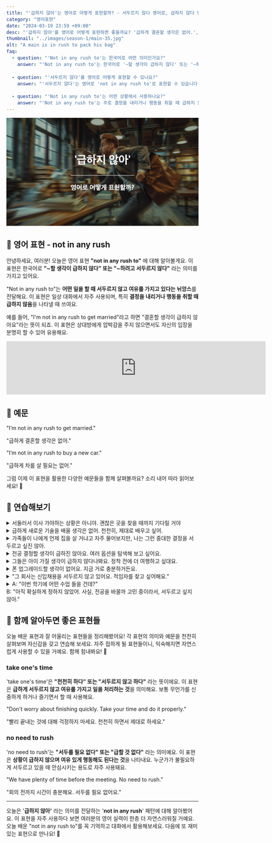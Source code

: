 ```yaml
---
title: "'급하지 않아'는 영어로 어떻게 표현할까? - 서두르지 않다 영어로, 급하지 않다 영어로"
category: "영어표현"
date: "2024-03-19 23:59 +09:00"
desc: "'급하지 않아'를 영어로 어떻게 표현하면 좋을까요? '급하게 결혼할 생각은 없어.', '급하게 차를 살 필요는 없어.' 등을 영어로 표현하는 법을 배워봅시다. 다양한 예문을 통해서 연습하고 본인의 표현으로 만들어 보세요."
thumbnail: "../images/season-1/main-35.jpg"
alt: "A main is in rush to pack his bag"
faq:
  - question: "'Not in any rush to'는 한국어로 어떤 의미인가요?"
    answer: "'Not in any rush to'는 한국어로 '~할 생각이 급하지 않다' 또는 '~하려고 서두르지 않다'라는 의미입니다. 이 표현은 어떤 일을 할 때 여유를 가지고 있거나 서두르지 않음을 나타냅니다."

  - question: "'서두르지 않다'를 영어로 어떻게 표현할 수 있나요?"
    answer: "'서두르지 않다'는 영어로 'not in any rush to'로 표현할 수 있습니다. 예를 들어, '나는 결혼할 생각이 급하지 않아'는 'I'm not in any rush to get married'로 말할 수 있습니다."

  - question: "'Not in any rush to'는 어떤 상황에서 사용하나요?"
    answer: "'Not in any rush to'는 주로 결정을 내리거나 행동을 취할 때 급하지 않음을 나타낼 때 사용합니다. 예를 들어, 'We're not in any rush to buy a house'(우리는 집을 사려고 서두르지 않아요)와 같이 사용할 수 있습니다."
---
```


![급하지 않아 영어표현](../images/season-1/main-35.jpg)

## 🌟 영어 표현 - not in any rush

안녕하세요, 여러분! 오늘은 영어 표현 **"not in any rush to"** 에 대해 알아볼게요. 이 표현은 한국어로 **"~할 생각이 급하지 않다" 또는 "~하려고 서두르지 않다"** 라는 의미를 가지고 있어요.

"Not in any rush to"는 **어떤 일을 할 때 서두르지 않고 여유를 가지고 있다는 뉘앙스**를 전달해요. 이 표현은 일상 대화에서 자주 사용되며, 특히 **결정을 내리거나 행동을 취할 때 급하지 않음**을 나타낼 때 쓰여요.

예를 들어, "I'm not in any rush to get married"라고 하면 "결혼할 생각이 급하지 않아요"라는 뜻이 되죠. 이 표현은 상대방에게 압박감을 주지 않으면서도 자신의 입장을 분명히 할 수 있어 유용해요.

<iframe src="https://ads-partners.coupang.com/widgets.html?id=819055&template=carousel&trackingCode=AF7855282&subId=&width=680&height=140&tsource=" width="680" height="140" frameborder="0" scrolling="no" referrerpolicy="unsafe-url" browsingtopics></iframe>

## 📖 예문

"I’m not in any rush to get married."

"급하게 결혼할 생각은 없어."

"I’m not in any rush to buy a new car."

"급하게 차를 살 필요는 없어."

그럼 이제 이 표현을 활용한 다양한 예문들을 함께 살펴볼까요? 소리 내어 따라 읽어보세요! 🎉

## 💬 연습해보기

<details>
  <summary>서둘러서 이사 가야하는 상황은 아니야. 괜찮은 곳을 찾을 때까지 기다릴 거야</summary>
  <span>I’m not in any rush to move. I’ll wait until I find the right place.</span>
</details>

<details>
  <summary>급하게 새로운 기술을 배울 생각은 없어. 천천히, 제대로 배우고 싶어.</summary>
  <span>I’m not in any rush to learn new skills. I want to <a href="/blog/in-english/010.take-a-while/">take my time</a> and learn them properly.</span>
</details>

<details>
  <summary>가족들이 나에게 언제 집을 살 거냐고 자주 물어보지만, 나는 그런 중대한 결정을 서두르고 싶진 않아.</summary>
<span>My family often asks me when I’m going to buy a house, but I’m not in any rush to <a href="/blog/vocab-1/010.make-a-decision/">make such a significant decision</a>.</span>
</details>

<details>
<summary>전공 결정할 생각이 급하진 않아요. 여러 옵션을 탐색해 보고 싶어요.</summary>
<span>I'm not in any rush to decide on a college major. I want to explore my options first.</span>
</details>

<details>
<summary>그들은 아이 가질 생각이 급하지 않다나봐요. 정착 전에 더 여행하고 싶대요.</summary>
<span><a href="/blog/vocab-1/005.apparently/">Apparently</a>, they're not in any rush to have kids. They want to travel more before settling down.</span>
</details>

<details>
<summary>폰 업그레이드할 생각이 없어요. 지금 거로 충분하거든요.</summary>
<span>I'm not in any rush to update my phone. This one's working just fine for now.</span>
</details>

<details>
<summary>"그 회사는 신입채용을 서두르지 않고 있어요. 적임자를 찾고 싶어해요."</summary>
<span>"The company's not in any rush to hire new employees. They want to find the right fit."</span>
</details>

<details>
  <summary>A: "이번 학기에 어떤 수업 들을 건데?"<br>B: "아직 확실하게 정하지 않았어. 사실, 전공을 바꿀까 고민 중이라서, 서두르고 싶지 않아."</summary>
<span>A: "Which classes are you taking this semester?"<br>B: "I haven’t decided for sure. Actually, I’m considering changing my major, so I’m not in any rush to decide."</span>
</details>

## 🤝 함께 알아두면 좋은 표현들

오늘 배운 표현과 잘 어울리는 표현들을 정리해봤어요! 각 표현의 의미와 예문을 천천히 살펴보며 자신감을 갖고 연습해 보세요. 자주 접하게 될 표현들이니, 익숙해지면 자연스럽게 사용할 수 있을 거예요. 함께 힘내봐요! 🌟

### take one's time

'take one's time'은 **"천천히 하다" 또는 "서두르지 않고 하다"** 라는 뜻이에요. 이 표현은 **급하게 서두르지 않고 여유를 가지고 일을 처리하는 것**을 의미해요. 보통 무언가를 신중하게 하거나 즐기면서 할 때 사용해요.

"Don't worry about finishing quickly. Take your time and do it properly."

"빨리 끝내는 것에 대해 걱정하지 마세요. 천천히 하면서 제대로 하세요."

### no need to rush

'no need to rush'는 **"서두를 필요 없다" 또는 "급할 것 없다"** 라는 의미예요. 이 표현은 **상황이 급하지 않으며 여유 있게 행동해도 된다는 것**을 나타내요. 누군가가 불필요하게 서두르고 있을 때 안심시키는 용도로 자주 사용돼요.

"We have plenty of time before the meeting. No need to rush."

"회의 전까지 시간이 충분해요. 서두를 필요 없어요."

---

오늘은 '**급하지 않아'** 라는 의미를 전달하는 '**not in any rush**' 패턴에 대해 알아봤어요. 이 표현을 자주 사용하다 보면 여러분의 영어 실력이 한층 더 자연스러워질 거예요. 오늘 배운 "not in any rush to"를 꼭 기억하고 대화에서 활용해보세요. 다음에 또 재미있는 표현으로 만나요! 👋
